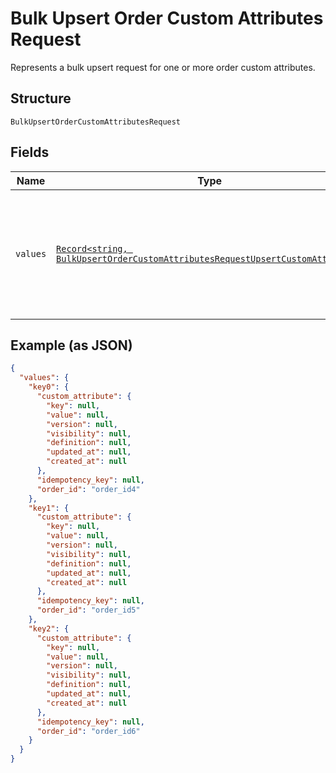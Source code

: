 
# Bulk Upsert Order Custom Attributes Request

Represents a bulk upsert request for one or more order custom attributes.

## Structure

`BulkUpsertOrderCustomAttributesRequest`

## Fields

| Name | Type | Tags | Description |
|  --- | --- | --- | --- |
| `values` | [`Record<string, BulkUpsertOrderCustomAttributesRequestUpsertCustomAttribute>`](../../doc/models/bulk-upsert-order-custom-attributes-request-upsert-custom-attribute.md) | Required | A map of requests that correspond to individual upsert operations for custom attributes. |

## Example (as JSON)

```json
{
  "values": {
    "key0": {
      "custom_attribute": {
        "key": null,
        "value": null,
        "version": null,
        "visibility": null,
        "definition": null,
        "updated_at": null,
        "created_at": null
      },
      "idempotency_key": null,
      "order_id": "order_id4"
    },
    "key1": {
      "custom_attribute": {
        "key": null,
        "value": null,
        "version": null,
        "visibility": null,
        "definition": null,
        "updated_at": null,
        "created_at": null
      },
      "idempotency_key": null,
      "order_id": "order_id5"
    },
    "key2": {
      "custom_attribute": {
        "key": null,
        "value": null,
        "version": null,
        "visibility": null,
        "definition": null,
        "updated_at": null,
        "created_at": null
      },
      "idempotency_key": null,
      "order_id": "order_id6"
    }
  }
}
```

